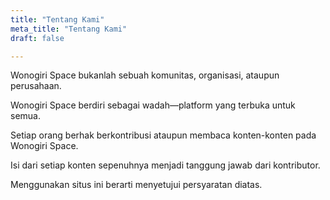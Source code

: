 ```yaml
---
title: "Tentang Kami"
meta_title: "Tentang Kami"
draft: false

---
```


Wonogiri Space bukanlah sebuah komunitas, organisasi, ataupun perusahaan. 

Wonogiri Space berdiri sebagai wadah—platform yang terbuka untuk semua.

Setiap orang berhak berkontribusi ataupun membaca konten-konten pada Wonogiri Space.

Isi dari setiap konten sepenuhnya menjadi tanggung jawab dari kontributor.

Menggunakan situs ini berarti menyetujui persyaratan diatas.